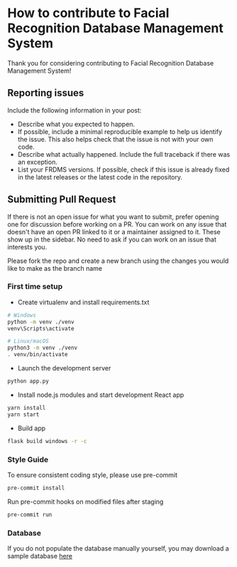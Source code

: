 # How to contribute to Facial Recognition Database Management System

Thank you for considering contributing to Facial Recognition Database Management System!

## Reporting issues

Include the following information in your post:

- Describe what you expected to happen.
- If possible, include a minimal reproducible example to help us identify the issue. This also helps check that the issue is not with your own code.
- Describe what actually happened. Include the full traceback if there was an exception.
- List your FRDMS versions. If possible, check if this issue is already fixed in the latest releases or the latest code in the repository.

## Submitting Pull Request

If there is not an open issue for what you want to submit, prefer opening one for discussion before working on a PR.
You can work on any issue that doesn't have an open PR linked to it or a maintainer assigned to it.
These show up in the sidebar. No need to ask if you can work on an issue that interests you.

Please fork the repo and create a new branch using the changes you would like to make as the branch name

### First time setup

- Create virtualenv and install requirements.txt

```sh
# Windows
python -m venv ./venv
venv\Scripts\activate

# Linux/macOS
python3 -m venv ./venv
. venv/bin/activate
```

- Launch the development server

```sh
python app.py
```

- Install node.js modules and start development React app

```sh
yarn install
yarn start
```

- Build app

```sh
flask build windows -r -c
```

### Style Guide

To ensure consistent coding style, please use pre-commit

```sh
pre-commit install
```

Run pre-commit hooks on modified files after staging

```sh
pre-commit run
```

### Database

If you do not populate the database manually yourself, you may download a sample database [here](https://github.com/ivan0313/Facial-Recognition-Database-Management-System/releases/download/v0.1.1/FRDMS.db)
